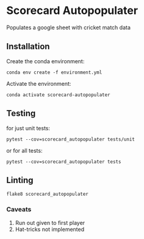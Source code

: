 # Scorecard Autopopulater

Populates a google sheet with cricket match data

## Installation

Create the conda environment:

```
conda env create -f environment.yml
```

Activate the environment:

```
conda activate scorecard-autopopulater
```

## Testing

for just unit tests:

```
pytest --cov=scorecard_autopopulater tests/unit
```

or for all tests:

```
pytest --cov=scorecard_autopopulater tests
```

## Linting

```
flake8 scorecard_autopopulater
```

### Caveats

1. Run out given to first player
2. Hat-tricks not implemented
